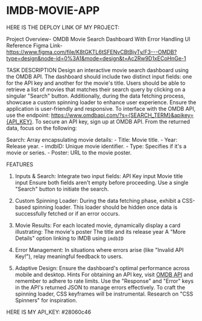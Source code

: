 # IMDB-MOVIE-APP
HERE IS THE DEPLOY LINK OF MY PROJECT:


Project Overview- OMDB Movie Search Dashboard With Error Handling
UI Reference
Figma Link- https://www.figma.com/file/K8tGKTL6tSFENvCBtBjyTy/F3---OMDB?type=design&node-id=0%3A1&mode=design&t=Ac2Rw9D1xECoHnGe-1

TASK DESCRIPTION
Design an interactive movie search dashboard using the OMDB API. The dashboard should include two distinct input fields: one for the API key and another for the movie's title. Users should be able to retrieve a list of movies that matches their search query by clicking on a singular "Search" button. Additionally, during the data fetching process, showcase a custom spinning loader to enhance user experience. Ensure the application is user-friendly and responsive.
To interface with the OMDB API, use the endpoint: https://www.omdbapi.com/?s={SEARCH_TERM}&apikey={API_KEY}. To secure an API key, sign up at OMDB API.
From the returned data, focus on the following:

Search: Array encapsulating movie details: - Title: Movie title. - Year: Release year. - imdbID: Unique movie identifier. - Type: Specifies if it's a movie or series. - Poster: URL to the movie poster.

FEATURES
1. Inputs & Search: Integrate two input fields:
API Key input
Movie title input
Ensure both fields aren't empty before proceeding. Use a single "Search" button to initiate the search.

2. Custom Spinning Loader: During the data fetching phase, exhibit a CSS-based spinning loader. This loader should be hidden once data is successfully fetched or if an error occurs.

3. Movie Results: For each located movie, dynamically display a card illustrating:
The movie's poster
The title and its release year
A "More Details" option linking to IMDB using `imdbID`

4. Error Management: In situations where errors arise (like "Invalid API Key!"), relay meaningful feedback to users.

5. Adaptive Design: Ensure the dashboard's optimal performance across mobile and desktop.
Hints
For obtaining an API key, visit [OMDB API](https://www.omdbapi.com/apikey.aspx) and remember to adhere to rate limits.
Use the "Response" and "Error" keys in the API's returned JSON to manage errors effectively.
To craft the spinning loader, CSS keyframes will be instrumental. Research on "CSS Spinners" for inspiration.

HERE IS MY API_KEY: #28060c46
